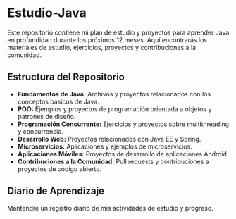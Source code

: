 # Estudio-Java

Este repositorio contiene mi plan de estudio y proyectos para aprender Java en profundidad durante los próximos 12 meses. Aquí encontrarás los materiales de estudio, ejercicios, proyectos y contribuciones a la comunidad.

## Estructura del Repositorio

- **Fundamentos de Java:** Archivos y proyectos relacionados con los conceptos básicos de Java.
- **POO:** Ejemplos y proyectos de programación orientada a objetos y patrones de diseño.
- **Programación Concurrente:** Ejercicios y proyectos sobre multithreading y concurrencia.
- **Desarrollo Web:** Proyectos relacionados con Java EE y Spring.
- **Microservicios:** Aplicaciones y ejemplos de microservicios.
- **Aplicaciones Móviles:** Proyectos de desarrollo de aplicaciones Android.
- **Contribuciones a la Comunidad:** Pull requests y contribuciones a proyectos de código abierto.

## Diario de Aprendizaje

Mantendré un registro diario de mis actividades de estudio y progreso.
